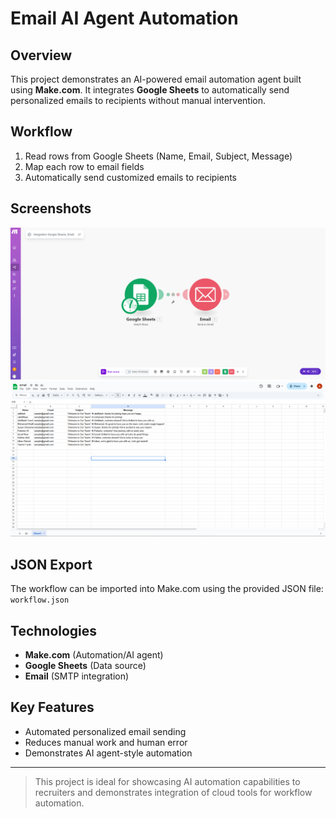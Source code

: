 # Email AI Agent Automation

## Overview
This project demonstrates an AI-powered email automation agent built using **Make.com**. It integrates **Google Sheets** to automatically send personalized emails to recipients without manual intervention.

## Workflow
1. Read rows from Google Sheets (Name, Email, Subject, Message)
2. Map each row to email fields
3. Automatically send customized emails to recipients

## Screenshots
![Make Workflow](make_workflow.png.PNG)
![Google Sheet](google_sheet.png.PNG)

## JSON Export
The workflow can be imported into Make.com using the provided JSON file: `workflow.json`

## Technologies
- **Make.com** (Automation/AI agent)
- **Google Sheets** (Data source)
- **Email** (SMTP integration)

## Key Features
- Automated personalized email sending
- Reduces manual work and human error
- Demonstrates AI agent-style automation

---

> This project is ideal for showcasing AI automation capabilities to recruiters and demonstrates integration of cloud tools for workflow automation.
